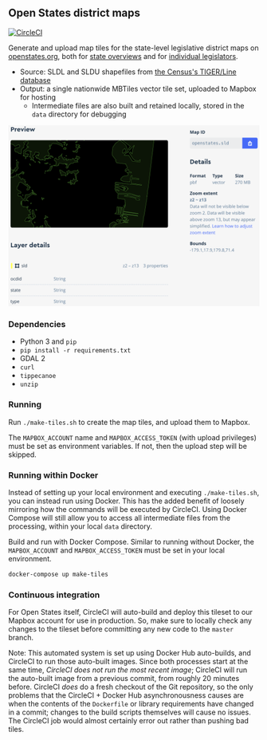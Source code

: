 ## Open States district maps

[![CircleCI](https://circleci.com/gh/openstates/openstates-district-maps/tree/master.svg?style=svg)](https://circleci.com/gh/openstates/openstates-district-maps/tree/master)

Generate and upload map tiles for the state-level legislative district maps on [openstates.org](https://openstates.org/), both for [state overviews](https://openstates.org/ca/) and for [individual legislators](https://openstates.org/person/tim-ashe-4mV4UFZqI2WsxsnYXLM8Vb/).

- Source: SLDL and SLDU shapefiles from [the Census's TIGER/Line database](https://www.census.gov/geo/maps-data/data/tiger-line.html)
- Output: a single nationwide MBTiles vector tile set, uploaded to Mapbox for hosting
  - Intermediate files are also built and retained locally, stored in the `data` directory for debugging

![](tileset-screenshot.png)

### Dependencies

- Python 3 and `pip`
- `pip install -r requirements.txt`
- GDAL 2
- `curl`
- `tippecanoe`
- `unzip`

### Running

Run `./make-tiles.sh` to create the map tiles, and upload them to Mapbox.

The `MAPBOX_ACCOUNT` name and `MAPBOX_ACCESS_TOKEN` (with upload privileges) must be set as environment variables. If not, then the upload step will be skipped.

### Running within Docker

Instead of setting up your local environment and executing `./make-tiles.sh`, you can instead run using Docker. This has the added benefit of loosely mirroring how the commands will be executed by CircleCI. Using Docker Compose will still allow you to access all intermediate files from the processing, within your local `data` directory.

Build and run with Docker Compose. Similar to running without Docker, the `MAPBOX_ACCOUNT` and `MAPBOX_ACCESS_TOKEN` must be set in your local environment.

```bash
docker-compose up make-tiles
```

### Continuous integration

For Open States itself, CircleCI will auto-build and deploy this tileset to our Mapbox account for use in production. So, make sure to locally check any changes to the tileset before committing any new code to the `master` branch.

Note: This automated system is set up using Docker Hub auto-builds, and CircleCI to run those auto-built images. Since both processes start at the same time, _CircleCI does not run the most recent image_; CircleCI will run the auto-built image from a previous commit, from roughly 20 minutes before. CircleCI _does_ do a fresh checkout of the Git repository, so the only problems that the CircleCI + Docker Hub asynchronousness causes are when the contents of the `Dockerfile` or library requirements have changed in a commit; changes to the build scripts themselves will cause no issues. The CircleCI job would almost certainly error out rather than pushing bad tiles.
